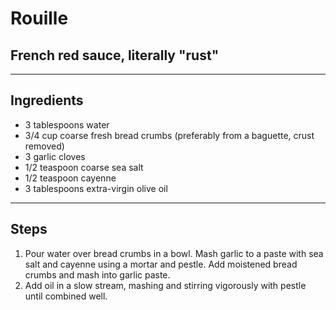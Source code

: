 # Rouille

## French red sauce, literally "rust"

---

## Ingredients

* 3 tablespoons water
* 3/4 cup coarse fresh bread crumbs (preferably from a baguette, crust removed)
* 3 garlic cloves
* 1/2 teaspoon coarse sea salt
* 1/2 teaspoon cayenne
* 3 tablespoons extra-virgin olive oil


---

## Steps

1.  Pour water over bread crumbs in a bowl. Mash garlic to a paste with sea salt and cayenne using a mortar and pestle. Add moistened bread crumbs and mash into garlic paste.
2.  Add oil in a slow stream, mashing and stirring vigorously with pestle until combined well.
